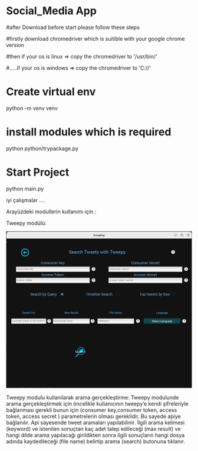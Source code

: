 # Social_Media App
#after Download before start please follow these steps

#firstly download chromedriver which is suitible with your google chrome version

#then if your os is linux => copy the chromedriver to '/usr/bin/'

#.....if your os is windows => copy the chromedriver to 'C://'


# Create virtual env
python -m venv venv

# install modules which is required
python python/trypackage.py

# Start Project 
python main.py



iyi çalışmalar ....



Arayüzdeki modullerin kullanımı için :


Tweepy modülü:

![](/kivy_pictures/s_teepy_q.png)

Tweepy modulu kullanılarak arama gerçekleştirme:
Tweepy modulunde arama gerçekleştirmek için öncelikle kullanıcının tweepy’e kendi şifreleriyle
bağlanması gerekli bunun için (consumer key,consumer token, access token, access secret )
parametrelerin olması gereklidir. Bu sayede apiye bağlanılır. Api sayesende tweet aramaları
yapılabilinir.
İlgili arama kelimesi (keyword) ve istenilen sonuçtan kaç adet talep edileceği (max result) ve hangi
dilde arama yapılacağı girildikten sonra ilgili sonuçların hangi dosya adında kaydedileceği (file name)
belirtip arama (search) butonuna tıklanır.

